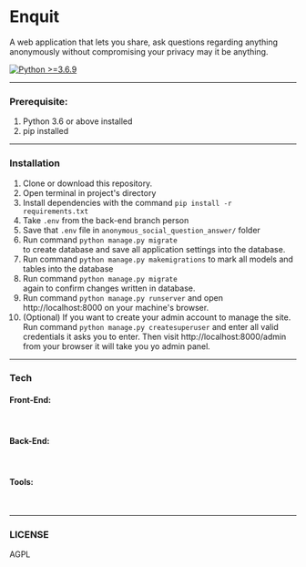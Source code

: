 <h1>Enquit</h1>
<p>A web application that lets you share, ask questions regarding anything anonymously without compromising your privacy may it be anything.</p>

<div>

[![Python >=3.6.9](https://img.shields.io/badge/python-3.6+-blue.svg)](https://www.python.org/downloads/release/python-360/)
<hr>
<h3>Prerequisite:</h3>
<ol>
<li>Python 3.6 or above installed</li>
<li>pip installed</li>
</ol>
</div>
<hr>
<div>
<h3>Installation</h3>
<ol>
<li>Clone or download this repository.</li>
<li>Open terminal in project's directory</li>
<li>Install dependencies with the command <code>pip install -r requirements.txt</code></li>
<li>Take <code>.env</code> from the back-end branch person</li>
<li>Save that <code>.env</code> file in <code>anonymous_social_question_answer/</code> folder</li>
<li>Run command <code>python manage.py migrate
</code> to create database and save all application settings into the database.</li>
<li>Run command <code>python manage.py makemigrations</code> to mark all models and tables into the database</li>
<li>Run command <code>python manage.py migrate
</code> again to confirm changes written in database.</li>
<li>Run command <code>python manage.py runserver</code> and open http://localhost:8000 on your machine's browser.</li>
<li>(Optional) If you want to create your admin account to manage the site. Run command <code>python manage.py createsuperuser</code> and enter all valid credentials it asks you to enter. Then visit http://localhost:8000/admin from your browser it will take you yo admin panel.</li>
</ol>
</div>
<hr>
<div>
<h3>Tech</h3>
<h4>Front-End:</h4>
<img src="https://img.shields.io/badge/HTML5-E34F26?style=for-the-badge&logo=html5&logoColor=white" alt="">
<img src="https://img.shields.io/badge/CSS3-1572B6?style=for-the-badge&logo=css3&logoColor=white" alt="">
<img src="https://img.shields.io/badge/TypeScript-007ACC?style=for-the-badge&logo=typescript&logoColor=white" alt="">
<img src="https://img.shields.io/badge/JavaScript-323330?style=for-the-badge&logo=javascript&logoColor=F7DF1E" alt="">
<img src="https://img.shields.io/badge/Bootstrap-563D7C?style=for-the-badge&logo=bootstrap&logoColor=white" alt="">
<img src="https://img.shields.io/badge/Font_Awesome-339AF0?style=for-the-badge&logo=fontawesome&logoColor=white" alt="">


<h4>Back-End:</h4>
<img src="https://img.shields.io/badge/Django-092E20?style=for-the-badge&logo=django&logoColor=green" alt="">
<img src="https://img.shields.io/badge/Python-FFD43B?style=for-the-badge&logo=python&logoColor=blue" alt="">
<img src="https://img.shields.io/badge/SQLite-07405E?style=for-the-badge&logo=sqlite&logoColor=white" alt="">


<h4>Tools:</h4>
<img src="https://img.shields.io/badge/Visual_Studio_Code-0078D4?style=for-the-badge&logo=visual%20studio%20code&logoColor=white" alt="">
<img src="https://img.shields.io/badge/Windows-0078D6?style=for-the-badge&logo=windows&logoColor=white" alt="">
<img src="https://img.shields.io/badge/GitHub-100000?style=for-the-badge&logo=github&logoColor=white" alt="">
<img src="https://img.shields.io/badge/GIT-E44C30?style=for-the-badge&logo=git&logoColor=white" alt="">

</div>
<hr>
<div>
<h3>LICENSE</h3>
AGPL
</div>

